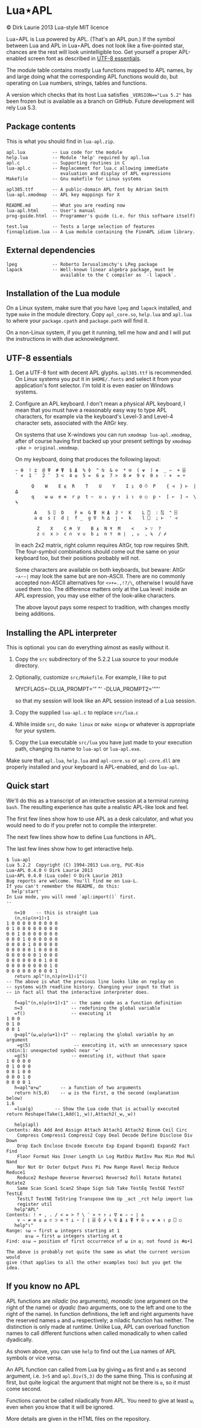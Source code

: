 Lua⋆APL
=======

© Dirk Laurie 2013 Lua-style MIT licence

Lua⋆APL is Lua powered by APL. (That's an APL pun.) If the symbol between Lua and APL in Lua⋆APL does not look like a five-pointed star, chances are the rest will look unintelligible too. Get yourself a proper APL-enabled screen font as described in [UTF-8 essentials](#utf-8-essentials).

The module table contains mostly Lua functions mapped to APL names, by and large doing what the corresponding APL functions would do, but operating on Lua numbers, strings, tables and functions.

A version which checks that its host Lua satisfies `_VERSION=="Lua 5.2"` has been frozen but is available as a branch on GitHub. Future development will rely Lua 5.3.

Package contents
----------------

This is what you should find in `lua-apl.zip`.

    apl.lua          -- Lua code for the module
    help.lua         -- Module 'help' required by apl.lua
    apl.c            -- Supporting routines in C 
    lua-apl.c        -- Replacement for lua.c allowing immediate 
                        evaluation and display of APL expressions
    Makefile         -- Gnu makefile for Linux systems

    apl385.ttf       -- A public-domain APL font by Adrian Smith
    lua-apl.xmodmap  -- APL key mappings for X

    README.md        -- What you are reading now
    lua-apl.html     -- User's manual
    prog-guide.html  -- Programmer's guide (i.e. for this software itself)

    test.lua         -- Tests a large selection of features
    finnaplidiom.lua -- A Lua module containing the FinnAPL idiom library.

External dependencies
---------------------

    lpeg             -- Roberto Ierusalimschy's LPeg package
    lapack           -- Well-known linear algebra package, must be 
                        available to the C compiler as `-l lapack`.                    

Installation of the Lua module
------------------------------

On a Linux system, make sure that you have `lpeg` and `lapack` installed, and type `make` in the module directory. Copy `apl_core.so`, `help.lua` and `apl.lua` to where your `package.cpath` and `package.path` will find it.

On a non-Linux system, if you get it running, tell me how and and I will put the instructions in with due acknowledgment.

UTF-8 essentials
----------------

1.  Get a UTF-8 font with decent APL glyphs. `apl385.ttf` is recommended. On Linux systems you put it in `$HOME/.fonts` and select it from your application's font selector. I'm told it is even easier on Windows systems.

2.  Configure an APL keyboard. I don't mean a physical APL keyboard, I mean that you must have a reasonably easy way to type APL characters, for example via the keyboard's Level-3 and Level-4 character sets, associated with the AltGr key.

    On systems that use X-windows you can run `xmodmap lua-apl.xmodmap`, after of course having first backed up your present settings by `xmodmap -pke > original.xmodmap`.

    On my keyboard, doing that produces the following layout:

        ~ ⍬  ! ⌶  @ ⍫  # ⍒  $ ⍋  % ⌽  ^ ⍉  & ⊖  * ⍟  ( ⍱  ) ⍲  _ −  + ⌹
        ` ⋄  1 ¨  2 ¯  3 <  4 ≤  5 =  6 ≥  7 >  8 ≠  9 ∨  0 ∧  - ×  = ÷

              Q    W    E ⍷  R    T    U    Y    I ⍸  O ⍥  P    { ⊣  } ⊢  | ⍙
              q    w ⍵  e ∊  r ⍴  t ∼  u ↓  y ↑  i ⍳  o ○  p ⋆  [ ←  ] →  \ ⍀

               A    S ⌷  D    F ≡  G ⍒  H ⍋  J ⍤  K    L ⍞  : ⍂  " ⌻
               a ⍺  s ⌈  d ⌊  f _  g ∇  h ∆  j ∘  k    l ⎕  ; ⊢  ' ⊣ 

                Z    X    C ⍝  V    B ⍎  N ⍕  M    <    > ∵  ?
                z ⊂  x ⊃  c ∩  v ∪  b ⊥  n ⊤  m ∣  , ⍪  , ⍀  / ⌿       

    In each 2x2 matrix, right column requires AltGr, top row requires Shift. The four-symbol combinations should come out the same on your keyboard too, but their positions probably will not.

    Some characters are available on both keyboards, but beware: AltGr `∼∧⋆−∣` may look the same but are non-ASCII. There are no commonly accepted non-ASCII alternatives for `<>+=.,!?/\`, otherwise I would have used them too. The difference matters only at the Lua level: inside an APL expression, you may use either of the look-alike characters.

    The above layout pays some respect to tradition, with changes mostly being additions.

Installing the APL interpreter
------------------------------

This is optional: you can do everything almost as easily without it.

1.  Copy the `src` subdirectory of the 5.2.2 Lua source to your module directory.
2.  Optionally, customize `src/Makefile`. For example, I like to put

    MYCFLAGS=-DLUA\_PROMPT='" "' -DLUA\_PROMPT2='""'

    so that my session will look like an APL session instead of a Lua session.
3.  Copy the supplied `lua-apl.c` to replace `src/lua.c`
4.  While inside `src`, do `make linux` or `make mingw` or whatever is appropriate for your system.
5.  Copy the Lua executable `src/lua` you have just made to your execution path, changing its name to `lua-apl` or `lua-apl.exe`.

Make sure that `apl.lua`, `help.lua` and `apl-core.so` or `apl-core.dll` are properly installed and your keyboard is APL-enabled, and do `lua-apl`.

Quick start
-----------

We'll do this as a transcript of an interactive session at a terminal running `bash`. The resulting experience has quite a realistic APL-like look and feel.

The first few lines show how to use APL as a desk calculator, and what you would need to do if you prefer not to compile the interpreter.

The next few lines show how to define Lua functions in APL.

The last few lines show how to get interactive help.

    $ lua-apl
    Lua 5.2.2  Copyright (C) 1994-2013 Lua.org, PUC-Rio
    Lua⋆APL 0.4.0 © Dirk Laurie 2013
    Lua⋆APL 0.4.0 (Lua code) © Dirk Laurie 2013
    Bug reports are welcome. You'll find me on Lua-L.
    If you can't remember the README, do this:
      help'start'
    In Lua mode, you will need `apl:import()` first.
    --

       n=10    -- this is straight Lua
       (n,n)⍴(n+1)↑1
    1 0 0 0 0 0 0 0 0 0
    0 1 0 0 0 0 0 0 0 0
    0 0 1 0 0 0 0 0 0 0
    0 0 0 1 0 0 0 0 0 0
    0 0 0 0 1 0 0 0 0 0
    0 0 0 0 0 1 0 0 0 0
    0 0 0 0 0 0 1 0 0 0
    0 0 0 0 0 0 0 1 0 0
    0 0 0 0 0 0 0 0 1 0
    0 0 0 0 0 0 0 0 0 1
       return apl"(n,n)⍴(n+1)↑1"()
    -- The above is what the previous line looks like on replay on
    -- systems with readline history. Changing your input to that is
    -- in fact all that the interactive interpreter does.

       f=apl"(n,n)⍴(n+1)↑1" -- the same code as a function definition
       n=3                  -- redefining the global variable
       =f()                 -- executing it
    1 0 0
    0 1 0
    0 0 1
       g=apl"(⍵,⍵)⍴(⍵+1)↑1" -- replacing the global variable by an argument
        =g(5)                -- executing it, with an unnecessary space
    stdin:1: unexpected symbol near '='
       =g(5)                -- executing it, without that space
    1 0 0 0 0
    0 1 0 0 0
    0 0 1 0 0
    0 0 0 1 0
    0 0 0 0 1
       h=apl"⍺÷⍵"       -- a function of two arguments
       return h(5,8)    -- ⍵ is the first, ⍺ the second (explanation below)
    1.6
       =lua(g)        -- Show the Lua code that is actually executed
    return Reshape(Take(1,Add(1,_w)),Attach2(_w,_w))

       help(apl)
    Contents: Abs Add And Assign Attach Attach1 Attach2 Binom Ceil Circ
        Compress Compress1 Compress2 Copy Deal Decode Define Disclose Div Down
        Drop Each Enclose Encode Execute Exp Expand Expand1 Expand2 Fact Find
        Floor Format Has Inner Length Ln Log MatDiv MatInv Max Min Mod Mul Nand
        Nor Not Or Outer Output Pass Pi Pow Range Ravel Recip Reduce Reduce1
        Reduce2 Reshape Reverse Reverse1 Reverse2 Roll Rotate Rotate1 Rotate2
        Same Scan Scan1 Scan2 Shape Sign Sub Take TestEq TestGE TestGT TestLE
        TestLT TestNE ToString Transpose Unm Up _act _rct help import lua
        register util
       help"APL"
    Contents: ! + , . / < = > ? \ ¨ × ÷ ↑ ↓ ∇ ∊ − ∘ ∣ ∧
        ∨ ∼ ≠ ≡ ≤ ≥ ⊂ ⊃ ⊖ ⊤ ⊥ ⋆ ⌈ ⌊ ⌹ ⌽ ⌿ ⍀ ⍉ ⍋ ⍎ ⍒ ⍕ ⍟ ⍪ ⍱ ⍲ ⍳ ⍴ ⎕ ○
       help"⍳"
    Range: ⍳⍵ → first ⍵ integers starting at 1
           ⍺⍳⍵ → first ⍵ integers starting at ⍺ 
    Find: ⍺⍳⍵ → position of first occurrence of ⍵ in ⍺; not found is #⍺+1

    The above is probably not quite the same as what the current version would 
    give (that applies to all the other examples too) but you get the idea.

If you know no APL
------------------

APL functions are *niladic* (no arguments), *monadic* (one argument on the right of the name) or *dyadic* (two arguments, one to the left and one to the right of the name). In function definitions, the left and right arguments have the reserved names `⍺` and `⍵` respectively; a niladic function has neither. The distinction is only made at runtime. Unlike Lua, APL can overload function names to call different functions when called monadically to when called dyadically.

As shown above, you can use `help` to find out the Lua names of APL symbols or vice versa.

An APL function can called from Lua by giving `⍵` as first and `⍺` as second argument, i.e. `3÷5` and `apl.Div(5,3)` do the same thing. This is confusing at first, but quite logical: the argument that might not be there is `⍺`, so it must come second.

Functions cannot be called niladically from APL. You need to give at least `⍵`, even when you know that it will be ignored.

More details are given in the HTML files on the repository.
